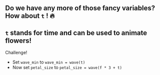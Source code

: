 Do we have any more of those fancy variables? 
How about `t` ! 🔥
---
`t` stands for time and can be used to animate flowers!
---
Challenge!
- Set `wave_min` to `wave_min = wave(t)`
- Now set `petal_size` to `petal_size = wave(f * 3 + t)`